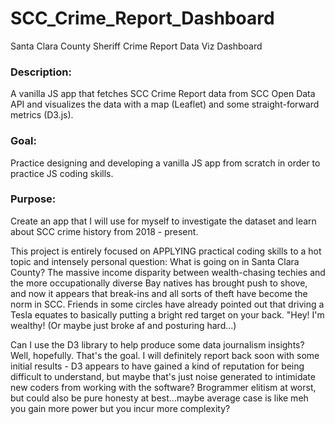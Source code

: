 # SCC_Crime_Report_Dashboard
Santa Clara County Sheriff Crime Report Data Viz Dashboard

 ### Description: 
 A vanilla JS app that fetches SCC Crime Report data from SCC Open Data API and 
 visualizes the data with a map (Leaflet) and some straight-forward metrics (D3.js). 

 ### Goal: 
 Practice designing and developing a vanilla JS app from scratch in order to practice 
 JS coding skills. 

 ### Purpose: 
 Create an app that I will use for myself to investigate the dataset and learn about 
 SCC crime history from 2018 - present. 

 This project is entirely focused on APPLYING practical coding skills to a hot topic and intensely personal question: What is going on in Santa Clara County? The massive income disparity between wealth-chasing techies and the more occupationally diverse Bay natives has brought push to shove, and now it appears that break-ins and all sorts of theft have become the norm in SCC. Friends in some circles have already pointed out that driving a Tesla equates to basically putting a bright red target on your back. "Hey! I'm wealthy! (Or maybe just broke af and posturing hard...) 

 Can I use the D3 library to help produce some data journalism insights? Well, hopefully. That's the goal. I will definitely report back soon with some initial results - D3 appears to have gained a kind of reputation for being difficult to understand, but maybe that's just noise generated to intimidate new coders from working with the software? Brogrammer elitism at worst, but could also be pure honesty at best...maybe average case is like meh you gain more power but you incur more complexity?    